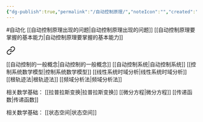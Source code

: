 ```yaml
---
{"dg-publish":true,"permalink":"/自动控制原理/","noteIcon":"","created":"2024-04-16T13:01:27.306+08:00","updated":"2024-04-16T18:30:40.012+08:00"}
---
```



#自动化
[[自动控制原理出现的问题\|自动控制原理出现的问题]]
[[自动控制原理要掌握的基本能力\|自动控制原理要掌握的基本能力]]


<div class="transclusion internal-embed is-loaded"><a class="markdown-embed-link" href="//" aria-label="Open link"><svg xmlns="http://www.w3.org/2000/svg" width="24" height="24" viewBox="0 0 24 24" fill="none" stroke="currentColor" stroke-width="2" stroke-linecap="round" stroke-linejoin="round" class="svg-icon lucide-link"><path d="M10 13a5 5 0 0 0 7.54.54l3-3a5 5 0 0 0-7.07-7.07l-1.72 1.71"></path><path d="M14 11a5 5 0 0 0-7.54-.54l-3 3a5 5 0 0 0 7.07 7.07l1.71-1.71"></path></svg></a><div class="markdown-embed">





[[自动控制的一般概念\|自动控制的一般概念]]
[[自动控制系统\|自动控制系统]]
[[控制系统数学模型\|控制系统数学模型]]
[[线性系统时域分析\|线性系统时域分析]]
[[根轨迹法\|根轨迹法]]
[[频域分析法\|频域分析法]]

相关数学基础：
[[拉普拉斯变换\|拉普拉斯变换]]
[[微分方程\|微分方程]]
[[传递函数\|传递函数]]



</div></div>



<div class="transclusion internal-embed is-loaded"><div class="markdown-embed">



相关数学基础：
[[状态空间\|状态空间]]

</div></div>



